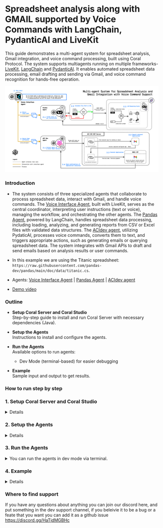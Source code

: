 # Spreadsheet analysis along with GMAIL supported by Voice Commands with LangChain, PydanticAI and LiveKit

This guide demonstrates a multi-agent system for spreadsheet analysis, Gmail integration, and voice command processing, built using Coral Protocol. The system supports multiagents running on multiple frameworks- [LiveKit](https://github.com/livekit/livekit), [LangChain](https://github.com/langchain-ai/langchain) and [PydanticAI](https://github.com/pydantic/pydantic-ai). It enables automated spreadsheet data processing, email drafting and sending via Gmail, and voice command recognition for hands-free operation.

![multiagent-image](https://github.com/Coral-Protocol/awesome-agents-for-multi-agent-systems/blob/main/images/Multi-agent_System-Gmail_Integration_with_Voice_Command_Support.png)

### Introduction

- The system consists of three specialized agents that collaborate to process spreadsheet data, interact with Gmail, and handle voice commands. The [Voice Interface Agent](https://github.com/Coral-Protocol/Coral-VoiceInterface-Agent), built with LiveKit, serves as the central coordinator, interpreting user instructions (text or voice), managing the workflow, and orchestrating the other agents. The [Pandas Agent](https://github.com/Coral-Protocol/Coral-Pandas-Agent), powered by LangChain, handles spreadsheet data processing, including loading, analyzing, and generating reports from CSV or Excel files with validated data structures. The [ACIdev agent](https://github.com/Coral-Protocol/Coral-AciDevMCP-Agent/tree/pydantic-ai), utilizing PydaticAI, processes voice commands, converts them to text, and triggers appropriate actions, such as generating emails or querying spreadsheet data. The system integrates with Gmail APIs to draft and send emails based on analysis results or user commands.

- In this example we are using the Titanic spreadsheet: `https://raw.githubusercontent.com/pandas-dev/pandas/main/doc/data/titanic.cs`.

- Agents: [Voice Interface Agent](https://github.com/Coral-Protocol/Coral-VoiceInterface-Agent) | [Pandas Agent](https://github.com/Coral-Protocol/Coral-Pandas-Agent) | [ACIdev agent](https://github.com/Coral-Protocol/Coral-AciDevMCP-Agent/tree/pydantic-ai)

- [Demo video](https://drive.google.com/file/d/1-VG3Kgld_AdSJx4suWBZ-x2K6QdGaCot/view)

### Outline

- **Setup Coral Server and Coral Studio**  
  Step-by-step guide to install and run Coral Server with necessary dependencies (Java).

- **Setup the Agents**  
  Instructions to install and configure the agents.

- **Run the Agents**  
  Available options to run agents:
  - Dev Mode (terminal-based) for easier debugging  

- **Example**  
  Sample input and output to get results.

### How to run step by step

### 1. Setup Coral Server and Coral Studio

<details>

- To setup the [Coral Server](https://github.com/Coral-Protocol/coral-server) and [Coral Studio UI](https://github.com/Coral-Protocol/coral-studio), follow the steps given in repository to install.

- In order to test if both are working, open the same instance in two terminals and run both simultaneously.

```bash
# run studio
yarn dev
```
- You will see both running like this simultaneously if succesful and should be able to access Coral Studio from your browser.

![Coral Server and Studio Running](https://github.com/Coral-Protocol/Coral-RaiseYourHack-Guide/blob/main/images/server-studio.png)

- On Coral Studio, ensure the connection to Coral Server.

![Coral Server and Studio Connection UI](https://github.com/Coral-Protocol/Coral-RaiseYourHack-Guide/blob/main/images/coral-connection.png)

<details>

<summary>Install Java if UNAVAILABLE in order to run Coral Server</summary>

Install Java

```bash

# Apt update
sudo apt update

# Install the JDK
sudo apt install openjdk-17-jdk

# Check version
java -version
```

Run Coral Server

```bash

./gradlew run

```

</details>

<details>

<summary>Install Yarn if UNAVAILABLE in order to run Coral Studio</summary>

Install Yarn

```bash
# Download and install nvm:
curl -o- https://raw.githubusercontent.com/nvm-sh/nvm/v0.40.3/install.sh | bash

# in lieu of restarting the shell
\. "$HOME/.nvm/nvm.sh"

# Download and install Node.js:
nvm install 22

# Verify the Node.js version:
node -v # Should print "v22.17.0".
nvm current # Should print "v22.17.0".

# Download and install Yarn:
corepack enable yarn

# Verify Yarn version:
yarn -v

# Install from yarn
yarn install

# Allow port for eternal access
sudo ufw allow 5173

```

Run Coral Studio

```bash

yarn dev

```

</details>

</details>

### 2. Setup the Agents


<details>  

- Terminate the Coral Server from above and start below steps.
- In this example, we are using the agents: [Coral Voice Interface Agent](https://github.com/Coral-Protocol/Coral-VoiceInterface-Agent) , [Coral Pandas Agent](https://github.com/Coral-Protocol/Coral-Pandas-Agent) and [Coral ACIdev agent](https://github.com/Coral-Protocol/Coral-AciDevMCP-Agent/tree/pydantic-ai).  
- Please click on the link and set up the agents by following the setup instructions in the repository.  
- Check the output below to see how the terminal will look after succesfull installation, keep in mind the directory you are at while doing `uv sync`.


</details>

### 3. Run the Agents

<details>

<summary>You can run the agents in dev mode via terminal.</summary>

#### 1. Dev Mode

<details>

- The Dev Mode allows the Coral Server and all agents to be seaprately running on each terminal without UI support.  

- Ensure that the [Coral Server](https://github.com/Coral-Protocol/coral-server) is running on your system and run below commands in separate terminals.

- Ensure that you have setup the `.env` file with required keys.  

Run the Voice Interface Agent

```bash
# cd to directory
cd Coral-VoiceInterface-Agent

# Run the agent using `uv`:
uv run  main.py console
```

Run the Pandas Agent

```bash
# cd to directory
cd Coral-Pandas-Agent

# Run the agent using `uv`:
uv run main.py
```
Run the ACIdev agent 
```bash
#cd to the directory
cd Coral-AciDevMCP-Agent

#Run the agent using 'uv'
uv run main.py
```

</details>

</details>

### 4. Example

<details>

```bash
You have to give a voice input like this
# Input:
ask the pandas agent to describe me the coloums for 'titanic.csv' 

#Output:
The agent will respond back with the column description.

#Input:
then you can ask it to send this information to the ACIdev agent and email to xyz@gmail.com with the subject of Data Description.

#Output:
The email will be sent.

```

</details>

</details>


### Where to find support 

If you have any questions about anything you can join our discord here, and put something in the dev support channel, if you beleivie it to be a bug or a feate that you want you can add it as a github issue https://discord.gg/HaTjdMGBHc

